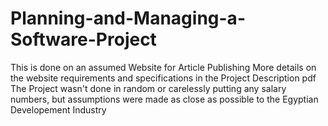 # Planning-and-Managing-a-Software-Project
This is done on an assumed Website for Article Publishing
More details on the website requirements and specifications in the Project Description pdf
The Project wasn't done in random or carelessly putting any salary numbers, but assumptions were made as close as possible to the Egyptian Developement Industry
